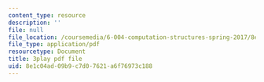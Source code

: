 ```yaml
---
content_type: resource
description: ''
file: null
file_location: /coursemedia/6-004-computation-structures-spring-2017/8e1c04ad09b9c7d07621a6f76973c188_f866lUTRXE4.pdf
file_type: application/pdf
resourcetype: Document
title: 3play pdf file
uid: 8e1c04ad-09b9-c7d0-7621-a6f76973c188
---
```

